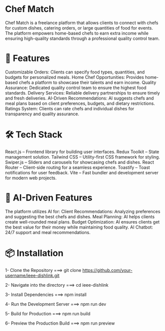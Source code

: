 # Chef Match

Chef Match is a freelance platform that allows clients to connect with chefs for custom dishes, catering orders, or large quantities of food for events. The platform empowers home-based chefs to earn extra income while ensuring high-quality standards through a professional quality control team.




# 🚀 Features

Customizable Orders: Clients can specify food types, quantities, and budgets for personalized meals.
Home Chef Opportunities: Provides home-based chefs a platform to showcase their talents and earn income.
Quality Assurance: Dedicated quality control team to ensure the highest food standards.
Delivery Services: Reliable delivery partnerships to ensure timely and fresh deliveries.
AI-Driven Recommendations: AI suggests chefs and meal plans based on client preferences, budgets, and dietary restrictions.
Ratings System: Clients can rate chefs and individual dishes for transparency and quality assurance.



# 🛠️ Tech Stack

React.js – Frontend library for building user interfaces.
Redux Toolkit – State management solution.
Tailwind CSS – Utility-first CSS framework for styling.
Swiper.js – Sliders and carousels for showcasing chefs and dishes.
React Router – Client-side routing for a seamless experience.
Toastify – Toast notifications for user feedback.
Vite – Fast bundler and development server for modern web projects.



# 🤖 AI-Driven Features

The platform utilizes AI for:
Client Recommendations: Analyzing preferences and suggesting the best chefs and dishes.
Meal Planning: AI helps clients create well-rounded meal plans.
Budget Optimization: AI ensures clients get the best value for their money while maintaining food quality.
AI Chatbot: 24/7 support and meal recommendations.

# 📦 Installation

1- Clone the Repository ===> 
      git clone https://github.com/your-username/ieee-dishlink.git
      
2- Navigate into the directory ===> 
      cd ieee-dishlink
      
3- Install Dependencies ===> 
      npm install 
      
4- Run the Development Server ===> 
      npm run dev
      
5- Build for Production ===> 
      npm run build
      
6- Preview the Production Build ===> 
      npm run preview

